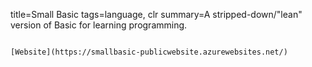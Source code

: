 title=Small Basic
tags=language, clr
summary=A stripped-down/"lean" version of Basic for learning programming.
~~~~~~

[Website](https://smallbasic-publicwebsite.azurewebsites.net/)